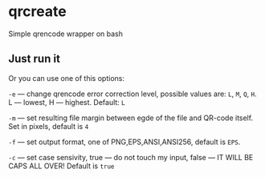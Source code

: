 # qrcreate

Simple qrencode wrapper on bash

## Just run it

Or you can use one of this options:

`-e` — change qrencode error correction level, possible values are: `L`, `M`, `Q`, `H`. L — lowest, H — highest. Default: `L`

`-m` — set resulting file margin between egde of the file and QR-code itself. Set in pixels, default is `4`

`-f` — set output format, one of PNG,EPS,ANSI,ANSI256, default is `EPS`.

`-c` — set case sensivity, true — do not touch my input, false — IT WILL BE CAPS ALL OVER! Default is `true`